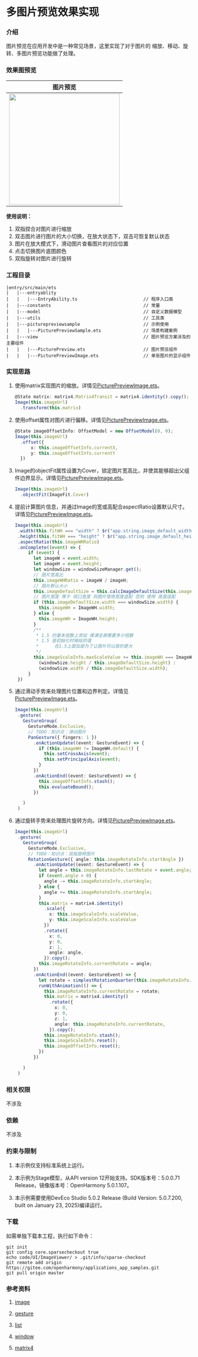 # 多图片预览效果实现

### 介绍

图片预览在应用开发中是一种常见场景，这里实现了对于图片的 缩放、移动、旋转、多图片预览功能做了处理。

### 效果图预览

| 图片预览                                                             |
|------------------------------------------------------------------|
| <img src="screenshots/picturepreview_example.gif" width="300" /> |


**使用说明：**

1. 双指捏合对图片进行缩放
2. 双击图片进行图片的大小切换，在放大状态下，双击可恢复默认状态
3. 图片在放大模式下，滑动图片查看图片的对应位置
4. 点击切换图片底图颜色
5. 双指旋转对图片进行旋转

### 工程目录

```
|entry/src/main/ets                  
|   |---entryablity
|   |   |---EntryAbility.ts                         // 程序入口类             
|   |---constants                                   // 常量
|   |---model                                       // 自定义数据模型
|   |---utils                                       // 工具类
|   |---picturepreviewsample                        // 示例使用
|   |   |---PicturePreviewSample.ets                // 场景构建案例
|   |---view                                        // 图片预览方案涉及的主要组件
|   |   |---PicturePreview.ets                      // 图片预览组件
|   |   |---PicturePreviewImage.ets                 // 单张图片的显示组件
```

### 实现思路

1. 使用matrix实现图片的缩放。详情见[PicturePreviewImage.ets](entry/src/main/ets/view/PicturePreviewImage.ets)。
    ```typescript
    @State matrix: matrix4.Matrix4Transit = matrix4.identity().copy();
    Image(this.imageUrl)
      .transform(this.matrix)
    ```
2. 使用offset属性对图片进行偏移。详情见[PicturePreviewImage.ets](entry/src/main/ets/view/PicturePreviewImage.ets)。
    ```typescript
    @State imageOffsetInfo: OffsetModel = new OffsetModel(0, 0);
    Image(this.imageUrl)
      .offset({
          x: this.imageOffsetInfo.currentX,
          y: this.imageOffsetInfo.currentY
      })
    ```
3. Image的objectFit属性设置为Cover，锁定图片宽高比，并使其能够超出父组件边界显示。详情见[PicturePreviewImage.ets](entry/src/main/ets/view/PicturePreviewImage.ets)。
   ```typescript
   Image(this.imageUrl)
     .objectFit(ImageFit.Cover)
   ```
4. 提前计算图片信息，并通过Image的宽或高配合aspectRatio设置默认尺寸。详情见[PicturePreviewImage.ets](entry/src/main/ets/view/PicturePreviewImage.ets)。
   ```typescript
   Image(this.imageUrl)
    .width(this.fitWH === "width" ? $r("app.string.image_default_width") : undefined)
    .height(this.fitWH === "height" ? $r("app.string.image_default_height") : undefined)
    .aspectRatio(this.imageWHRatio)
    .onComplete((event) => {
        if (event) {
          let imageW = event.width;
          let imageH = event.height;
          let windowSize = windowSizeManager.get();
          // 图片宽高比
          this.imageWHRatio = imageW / imageH;
          // 图片默认大小
          this.imageDefaultSize = this.calcImageDefaultSize(this.imageWHRatio, windowSize);
          // 图片宽度 等于 视口宽度 则图片使用宽度适配 否则 使用 高度适配
          if (this.imageDefaultSize.width === windowSize.width) {
            this.imageWH = ImageWH.width;
          } else {
            this.imageWH = ImageWH.height;
          }
          /**
           * 1.5 的基本倍数上添加 撑满全屏需要多少倍数
           * 1.5 是初始化时候给的值
           *      在1.5上面加是为了让图片可以放的更大
           */
          this.imageScaleInfo.maxScaleValue += this.imageWH === ImageWH.width ?
            (windowSize.height / this.imageDefaultSize.height) :
            (windowSize.width / this.imageDefaultSize.width);
        }
    })
   ```
5. 通过滑动手势来处理图片位置和边界判定。详情见[PicturePreviewImage.ets](entry/src/main/ets/view/PicturePreviewImage.ets)。
   ```typescript
   Image(this.imageUrl)
    .gesture(
      GestureGroup(
        GestureMode.Exclusive,
        // TODO：知识点：滑动图片
        PanGesture({ fingers: 1 })
          .onActionUpdate((event: GestureEvent) => {
            if (this.imageWH != ImageWH.default) {
              this.setCrossAxis(event);
              this.setPrincipalAxis(event);
            }
          })
          .onActionEnd((event: GestureEvent) => {
            this.imageOffsetInfo.stash();
            this.evaluateBound();
          })

      )
    )
   ```
6. 通过旋转手势来处理图片旋转方向。详情见[PicturePreviewImage.ets](entry/src/main/ets/view/PicturePreviewImage.ets)。
   ```typescript
   Image(this.imageUrl)
    .gesture(
      GestureGroup(
        GestureMode.Exclusive,
        // TODO：知识点：双指旋转图片
        RotationGesture({ angle: this.imageRotateInfo.startAngle })
          .onActionUpdate((event: GestureEvent) => {
            let angle = this.imageRotateInfo.lastRotate + event.angle;
            if (event.angle > 0) {
              angle -= this.imageRotateInfo.startAngle;
            } else {
              angle += this.imageRotateInfo.startAngle;
            }
            this.matrix = matrix4.identity()
              .scale({
                x: this.imageScaleInfo.scaleValue,
                y: this.imageScaleInfo.scaleValue
              })
              .rotate({
                x: 0,
                y: 0,
                z: 1,
                angle: angle,
              }).copy();
            this.imageRotateInfo.currentRotate = angle;
          })
          .onActionEnd((event: GestureEvent) => {
            let rotate = simplestRotationQuarter(this.imageRotateInfo.currentRotate);
            runWithAnimation(() => {
              this.imageRotateInfo.currentRotate = rotate;
              this.matrix = matrix4.identity()
                .rotate({
                  x: 0,
                  y: 0,
                  z: 1,
                  angle: this.imageRotateInfo.currentRotate,
                }).copy();
              this.imageRotateInfo.stash();
              this.imageScaleInfo.reset();
              this.imageOffsetInfo.reset();
            })
          })

      )
    )
   ```

### 相关权限

不涉及

### 依赖

不涉及

### 约束与限制

1. 本示例仅支持标准系统上运行。

2. 本示例为Stage模型，从API version 12开始支持。SDK版本号：5.0.0.71 Release，镜像版本号：OpenHarmony 5.0.1.107。

3. 本示例需要使用DevEco Studio 5.0.2 Release (Build Version: 5.0.7.200, built on January 23, 2025)编译运行。

### 下载

如需单独下载本工程，执行如下命令：

```shell
git init
git config core.sparsecheckout true
echo code/UI/ImageViewer/ > .git/info/sparse-checkout
git remote add origin https://gitee.com/openharmony/applications_app_samples.git
git pull origin master
```

### 参考资料

1. [image](https://docs.openharmony.cn/pages/v5.0/zh-cn/application-dev/reference/apis-arkui/arkui-ts/ts-basic-components-image.md)

2. [gesture](https://docs.openharmony.cn/pages/v5.0/zh-cn/application-dev/reference/apis-arkui/arkui-ts/ts-gesture-settings.md)

3. [list](https://docs.openharmony.cn/pages/v5.0/zh-cn/application-dev/reference/apis-arkui/arkui-ts/ts-container-list.md)

4. [window](https://docs.openharmony.cn/pages/v5.0/zh-cn/application-dev/reference/apis-arkui/js-apis-window.md)

5. [matrix4](https://docs.openharmony.cn/pages/v5.0/zh-cn/application-dev/reference/apis-arkui/js-apis-matrix4.md)